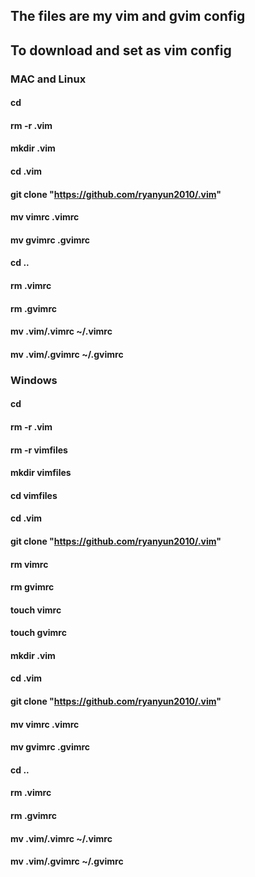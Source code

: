 
## The files are my vim and gvim config
## To download and set as vim config
### MAC and Linux
#### cd
#### rm -r .vim
#### mkdir .vim
#### cd .vim
#### git clone "https://github.com/ryanyun2010/.vim"
#### mv vimrc .vimrc
#### mv gvimrc .gvimrc
#### cd .. 
#### rm .vimrc
#### rm .gvimrc
#### mv .vim/.vimrc ~/.vimrc
#### mv .vim/.gvimrc ~/.gvimrc
### Windows
#### cd
#### rm -r .vim
#### rm -r vimfiles
#### mkdir vimfiles
#### cd vimfiles
#### cd .vim
#### git clone "https://github.com/ryanyun2010/.vim"
#### rm vimrc
#### rm gvimrc
#### touch vimrc
#### touch gvimrc
#### mkdir .vim
#### cd .vim
#### git clone "https://github.com/ryanyun2010/.vim"
#### mv vimrc .vimrc
#### mv gvimrc .gvimrc
#### cd .. 
#### rm .vimrc
#### rm .gvimrc
#### mv .vim/.vimrc ~/.vimrc
#### mv .vim/.gvimrc ~/.gvimrc 
